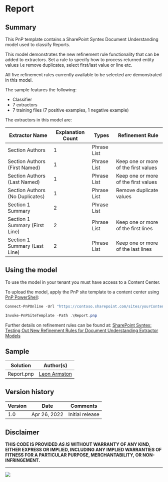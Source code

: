 # Report

## Summary

This PnP template contains a SharePoint Syntex Document Understanding model used to classify Reports. 

This model demonstrates the new refinement rule functionality that can be added to extractors. Set a rule to specify how to process returned entity values i.e remove duplicates, select first/last value or line etc.

All five refinement rules currently available to be selected are demonstrated in this model.

The sample features the following:

- Classifier
- 7 extractors
- 7 training files (7 positive examples, 1 negative example)

The extractors in this model are:

Extractor Name|Explanation Count|Types|Refinement Rule
--------------|-----------------|-----------------|-----------------
Section Authors|1|Phrase List| 
Section Authors (First Named)|1|Phrase List| Keep one or more of the first values
Section Authors (Last Named)|1|Phrase List| Keep one or more of the first values
Section Authors (No Duplicates)|1|Phrase List| Remove duplicate values
Section 1 Summary|2|Phrase List|
Section 1 Summary (First Line)|2|Phrase List| Keep one or more of the first lines
Section 1 Summary (Last Line)|2|Phrase List| Keep one or more of the last lines

## Using the model

To use the model in your tenant you must have access to a Content Center.

To upload the model, apply the PnP site template to a content center using [PnP PowerShell](https://pnp.github.io/powershell/):

```powershell
Connect-PnPOnline -Url "https://contoso.sharepoint.com/sites/yourContentCenter"

Invoke-PnPSiteTemplate -Path .\Report.pnp
```

Further details on refinement rules can be found at: [SharePoint Syntex: Testing Out New Refinement Rules for Document Understanding Extractor Models](https://www.leonarmston.com/2022/04/sharepoint-syntex-testing-out-new-refinement-rules-for-document-understanding-extractor-models/)

## Sample

Solution|Author(s)
--------|---------
Report.pnp | [Leon Armston](https://github.com/LeonArmston)

## Version history

Version|Date|Comments
-------|----|--------
1.0|Apr 26, 2022 |Initial release

## Disclaimer

**THIS CODE IS PROVIDED *AS IS* WITHOUT WARRANTY OF ANY KIND, EITHER EXPRESS OR IMPLIED, INCLUDING ANY IMPLIED WARRANTIES OF FITNESS FOR A PARTICULAR PURPOSE, MERCHANTABILITY, OR NON-INFRINGEMENT.**

---
<img src="https://telemetry.sharepointpnp.com/syntex-samples/samples/Report" />
